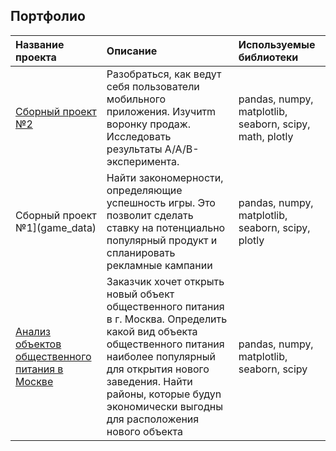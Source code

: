 ## Портфолио

| Название проекта | Описание | Используемые библиотеки | 
| :---------------------- | :---------------------- | :---------------------- |
| [Сборный проект №2](food_data) | Разобраться, как ведут себя пользователи мобильного приложения. Изучитm воронку продаж. Исследовать результаты A/A/B-эксперимента.| pandas, numpy, matplotlib, seaborn, scipy, math, plotly|
| Сборный проект №1](game_data) | Найти закономерности, определяющие успешность игры. Это позволит сделать ставку на потенциально популярный продукт и спланировать рекламные кампании| pandas, numpy, matplotlib, seaborn, scipy, plotly|
| [Анализ объектов общественного питания в Москве](restor_data) | Заказчик хочет открыть новый объект общественного питания в г. Москва. Определить какой вид объекта общественного питания наиболее популярный для открытия нового заведения. Найти районы, которые будуn экономически выгодны для расположения нового объекта| pandas, numpy, matplotlib, seaborn, scipy|


